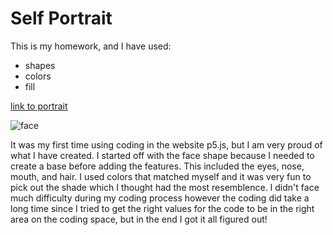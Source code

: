 # Self Portrait
This is my homework, and I have used:
* shapes
* colors
* fill

[link to portrait](https://editor.p5js.org/shamsasaeed/sketches/SkZqtFPFJ)

![face](https://github.com/shamsasaeed/ssa8778/blob/main/face.png)

It was my first time using coding in the website p5.js, but I am very proud of what I have created. I started off with the face shape because I needed to create a base before adding the features. This included the eyes, nose, mouth, and hair. I used colors that matched myself and it was very fun to pick out the shade which I thought had the most resemblence. I didn't face much difficulty during my coding process however the coding did take a long time since I tried to get the right values for the code to be in the right area on the coding space, but in the end I got it all figured out!
